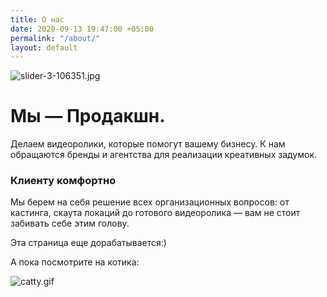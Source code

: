 ```yaml
---
title: О нас
date: 2020-09-13 19:47:00 +05:00
permalink: "/about/"
layout: default
---
```


![slider-3-106351.jpg](/uploads/slider-3-106351.jpg)

# Мы — Продакшн.
Делаем видеоролики, которые помогут вашему бизнесу.
К нам обращаются бренды и агентства для реализации креативных задумок. 





### Клиенту комфортно
Мы берем на себя решение всех организационных вопросов: от кастинга, скаута локаций до готового видеоролика — вам не стоит забивать себе этим голову.





Эта страница еще дорабатывается:)

А пока посмотрите на котика:
 
![catty.gif](/uploads/catty.gif)